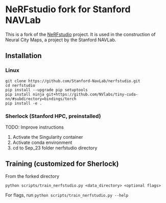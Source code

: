 # NeRFstudio fork for Stanford NAVLab

This is a fork of the [NeRFstudio](https://github.com/nerfstudio-project/nerfstudio/) project. It is used in the construction of Neural City Maps, a project by the Stanford NAVLab.

## Installation

### Linux
```
git clone https://github.com/Stanford-NavLab/nerfstudio.git
cd nerfstudio
pip install --upgrade pip setuptools
pip install ninja git+https://github.com/NVlabs/tiny-cuda-nn/#subdirectory=bindings/torch
pip install -e .
```

### Sherlock (Stanford HPC, preinstalled)
TODO: Improve instructions
1. Activate the Singularity container
2. Activate conda environment
3. cd to Sep_23 folder nerfstudio directory
   
## Training (customized for Sherlock)

From the forked directory
```
python scripts/train_nerfstudio.py <data_directory> <optional flags>
```

For flags, run `python scripts/train_nerfstudio.py --help`
